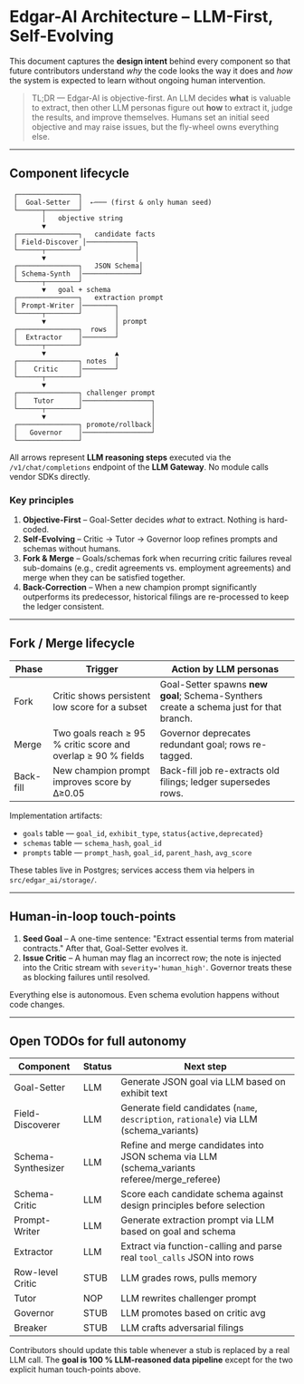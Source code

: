 # Edgar-AI Architecture – LLM-First, Self-Evolving

This document captures the **design intent** behind every component so that
future contributors understand *why* the code looks the way it does and *how*
the system is expected to learn without ongoing human intervention.

> TL;DR — Edgar-AI is objective-first.  An LLM decides **what** is valuable to
> extract, then other LLM personas figure out **how** to extract it, judge the
> results, and improve themselves.  Humans set an initial seed objective and
> may raise issues, but the fly-wheel owns everything else.

---

## Component lifecycle

```text
 ┌───────────────┐
 │  Goal-Setter  │  ⇠─── (first & only human seed)
 └──────┬────────┘
        │   objective string
        ▼
 ┌───────────────┐   candidate facts
 │ Field-Discover │────────────┐
 └──────┬────────┘             │
        ▼                      │
 ┌───────────────┐   JSON Schema│
 │ Schema-Synth  │──────────────┘
 └──────┬────────┘
        ▼   goal + schema
 ┌───────────────┐   extraction prompt
 │ Prompt-Writer │────────┐
 └──────┬────────┘        │
        ▼                 │ prompt
 ┌───────────────┐  rows  │
 │  Extractor    │────────┘
 └──────┬────────┘
        ▼                 ▲
 ┌───────────────┐ notes  │
 │    Critic     │────────┘
 └──────┬────────┘
        ▼
 ┌───────────────┐ challenger prompt
 │    Tutor      │─────────────────┐
 └──────┬────────┘                 │
        ▼                          │
 ┌───────────────┐ promote/rollback│
 │   Governor    │─────────────────┘
 └───────────────┘
```

All arrows represent **LLM reasoning steps** executed via the `/v1/chat/completions`
endpoint of the **LLM Gateway**.  No module calls vendor SDKs directly.

### Key principles

1. **Objective-First** – Goal-Setter decides *what* to extract.  Nothing is
   hard-coded.
2. **Self-Evolving** – Critic → Tutor → Governor loop refines prompts and
   schemas without humans.
3. **Fork & Merge** – Goals/schemas fork when recurring critic failures reveal
   sub-domains (e.g., credit agreements vs. employment agreements) and merge
   when they can be satisfied together.
4. **Back-Correction** – When a new champion prompt significantly outperforms
   its predecessor, historical filings are re-processed to keep the ledger
   consistent.

---

## Fork / Merge lifecycle

| Phase | Trigger                                             | Action by LLM personas                      |
|-------|-----------------------------------------------------|---------------------------------------------|
| Fork  | Critic shows persistent low score for a subset      | Goal-Setter spawns **new goal**; Schema-Synthers create a schema just for that branch. |
| Merge | Two goals reach ≥ 95 % critic score and overlap ≥ 90 % fields | Governor deprecates redundant goal; rows re-tagged. |
| Back-fill | New champion prompt improves score by Δ≥0.05     | Back-fill job re-extracts old filings; ledger supersedes rows. |

Implementation artifacts:

* `goals` table — `goal_id`, `exhibit_type`, `status{active,deprecated}`
* `schemas` table — `schema_hash`, `goal_id`
* `prompts` table — `prompt_hash`, `goal_id`, `parent_hash`, `avg_score`

These tables live in Postgres; services access them via helpers in
`src/edgar_ai/storage/`.

---

## Human-in-loop touch-points

1. **Seed Goal** – A one-time sentence: "Extract essential terms from material
   contracts."  After that, Goal-Setter evolves it.
2. **Issue Critic** – A human may flag an incorrect row; the note is injected
   into the Critic stream with `severity='human_high'`.  Governor treats these
   as blocking failures until resolved.

Everything else is autonomous.  Even schema evolution happens without code
changes.

---

## Open TODOs for full autonomy

| Component          | Status | Next step |
|--------------------|--------|-----------|
| Goal-Setter        | LLM    | Generate JSON goal via LLM based on exhibit text |
| Field-Discoverer   | LLM    | Generate field candidates (`name`, `description`, `rationale`) via LLM (schema_variants) |
| Schema-Synthesizer | LLM    | Refine and merge candidates into JSON schema via LLM (schema_variants referee/merge_referee) |
| Schema-Critic      | LLM    | Score each candidate schema against design principles before selection |
| Prompt-Writer      | LLM    | Generate extraction prompt via LLM based on goal and schema |
| Extractor          | LLM    | Extract via function-calling and parse real `tool_calls` JSON into rows |
| Row-level Critic   | STUB   | LLM grades rows, pulls memory    |
| Tutor              | NOP    | LLM rewrites challenger prompt   |
| Governor           | STUB   | LLM promotes based on critic avg |
| Breaker            | STUB   | LLM crafts adversarial filings   |

Contributors should update this table whenever a stub is replaced by a real
LLM call.  The **goal is 100 % LLM-reasoned data pipeline** except for the two
explicit human touch-points above.
